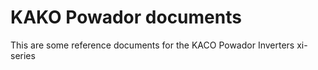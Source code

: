 # KAKO Powador documents

This are some reference documents for the KACO Powador Inverters xi-series
